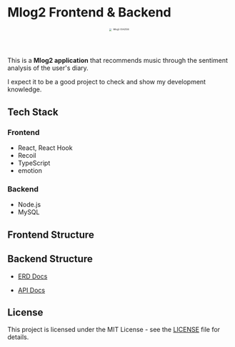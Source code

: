 # Mlog2 Frontend & Backend


<p align="center">
  <img src="https://user-images.githubusercontent.com/77476340/161494223-7ca881de-df2a-4f64-89c0-fc8b60cdd04f.png" alt="Mlog2-5542556" style="zoom: 33%; height: 150px; width: 150px" />
</p>


This is a **Mlog2 application** that recommends music through the sentiment analysis of the user's diary.

I expect it to be a good project to check and show my development knowledge.

## Tech Stack

### Frontend

- React, React Hook
- Recoil
- TypeScript
- emotion

### Backend

- Node.js
- MySQL

## Frontend Structure

## Backend Structure

- [ERD Docs]()

- [API Docs]()

## License

This project is licensed under the MIT License - see the [LICENSE](https://github.com/minvis95/Mlog2/blob/main/LICENSE) file for details.

